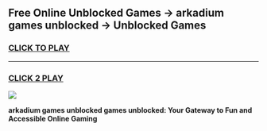 
## Free Online Unblocked Games → arkadium games unblocked → Unblocked Games
<h3>
<a href="https://premium.freeplayer.one?title=arkadium_games_unblocked&ref=21F">CLICK TO PLAY</a></h3>
<hr>

<h3>
<a href="https://premium.freeplayer.one?title=arkadium_games_unblocked&ref=21F">CLICK 2 PLAY</a>
  
</h3>

<a href="https://premium.freeplayer.one?title=arkadium_games_unblocked&ref=21F/"><img src="https://clearcache.store/games.png"></a>


**arkadium games unblocked games unblocked: Your Gateway to Fun and Accessible Online Gaming**
